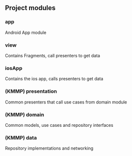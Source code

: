 Project modules
---------------

### app
Android App module

### view
Contains Fragments, call presenters to get data

### iosApp
Contains the ios app, calls presenters to get data

### (KMMP) presentation
Common presenters that call use cases from domain module

### (KMMP) domain
Common models, use cases and repository interfaces

### (KMMP) data
Repository implementations and networking


